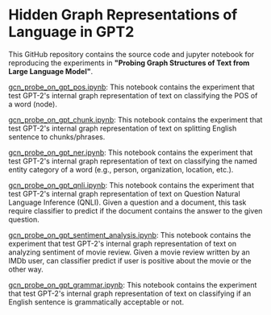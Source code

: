 # Hidden Graph Representations of Language in GPT2

This GitHub repository contains the source code and jupyter notebook for reproducing the experiments in **"Probing Graph Structures of Text from Large Language Model"**.


[gcn_probe_on_gpt_pos.ipynb](https://github.com/yc015/hidden_graph_representations_of_language_in_GPT2/blob/main/gcn_probe_on_gpt_pos.ipynb): This notebook contains the experiment that test GPT-2's internal graph representation of text on classifying the POS of a word (node).

[gcn_probe_on_gpt_chunk.ipynb](https://github.com/yc015/hidden_graph_representations_of_language_in_GPT2/blob/main/gcn_probe_on_gpt_chunk.ipynb): This notebook contains the experiment that test GPT-2's internal graph representation of text on splitting English sentence to chunks/phrases.

[gcn_probe_on_gpt_ner.ipynb](https://github.com/yc015/hidden_graph_representations_of_language_in_GPT2/blob/main/gcn_probe_on_gpt_ner.ipynb): This notebook contains the experiment that test GPT-2's internal graph representation of text on classifying the named entity category of a word (e.g., person, organization, location, etc.).

[gcn_probe_on_gpt_qnli.ipynb](https://github.com/yc015/hidden_graph_representations_of_language_in_GPT2/blob/main/gcn_probe_on_gpt_qnli.ipynb): This notebook contains the experiment that test GPT-2's internal graph representation of text on Question Natural Language Inference (QNLI). Given a question and a document, this task require classifier to predict if the document contains the answer to the given question.

[gcn_probe_on_gpt_sentiment_analysis.ipynb](https://github.com/yc015/hidden_graph_representations_of_language_in_GPT2/blob/main/gcn_probe_on_gpt_sentiment_analysis.ipynb): This notebook contains the experiment that test GPT-2's internal graph representation of text on analyzing sentiment of movie review. Given a movie review written by an IMDb user, can classifier predict if user is positive about the movie or the other way.

[gcn_probe_on_gpt_grammar.ipynb](https://github.com/yc015/hidden_graph_representations_of_language_in_GPT2/blob/main/gcn_probe_on_gpt_grammar.ipynb): This notebook contains the experiment that test GPT-2's internal graph representation of text on classifying if an English sentence is grammatically acceptable or not.

